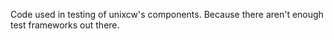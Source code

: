Code used in testing of unixcw's components. Because there aren't enough test
frameworks out there.
